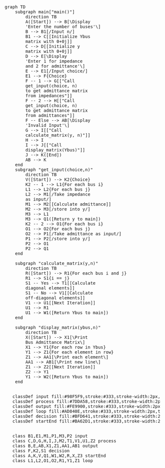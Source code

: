 <script type="module">
	import mermaid from 'https://cdn.jsdelivr.net/npm/mermaid@10/dist/mermaid.esm.min.mjs';
	mermaid.initialize({
		startOnLoad: true,
		theme: 'light'
	});
</script>

<pre class="mermaid">
graph TD
    subgraph main["main()"]
        direction TB
        A([Start]) --> B[\Display 
        'Enter the number of buses'\]
        B --> B1[/Input n/]
        B1 --> C[[Initialize Ybus 
        matrix with 0+0j]]
        C --> D[[Initialize y 
        matrix with 0+0j]]
        D --> E[\Display 
        'Enter 1 for impedance 
        and 2 for admittance'\]
        E --> E1[/Input choice/]
        E1 --> F{Choice}
        F -- 1 --> G[["Call 
        get_input(choice, n) 
        to get admittance matrix 
        from impedances"]]
        F -- 2 --> H[["Call 
        get_input(choice, n) 
        to get admittance matrix 
        from admittances"]]
        F -- Else --> AB[\Display 
        'Invalid Input'\]
        G --> I[["Call 
        calculate_matrix(y, n)"]]
        H --> I
        I --> J[["Call 
        display_matrix(Ybus)"]]
        J --> K([End])
        AB --> K
    end
    subgraph "get_input(choice,n)"
        direction TB
        V([Start]) --> K2{Choice}
        K2 -- 1 --> L1{For each bus i}
        L1 --> L2{For each bus j}
        L2 --> M1[/Take impedance 
        as input/]
        M1 --> M2[[Calculate admittance]]
        M2 --> M3[/store into y/]
        M3 --> L1
        M3 --> Q1([Return y to main])
        K2 -- 2 --> O1{For each bus i}
        O1 --> O2{For each bus j}
        O2 --> P1[/Take admittance as input/]
        P1 --> P2[/store into y/]
        P2 --> O1
        P2 --> Q1
    end

    subgraph "calculate_matrix(y,n)"
        direction TB
        R([Start]) --> R1{For each bus i and j}
        R1 --> S1{i == j}
        S1 -- Yes --> T1[[Calculate 
        diagonal elements]]
        S1 -- No --> V1[[Calculate 
        off-diagonal elements]]
        V1 --> U1[[Next Iteration]]
        U1 --> R1
        U1 --> W1([Return Ybus to main])
    end

    subgraph "display_matrix(ybus,n)"
        direction TB
        X([Start]) --> X1[\Print 
        Bus Admittance Matrix\]
        X1 --> Y1{For each row in Ybus}
        Y1 --> Z1{For each element in row}
        Z1 --> AA1[\Print each element\]
        AA1 --> AB1[\Print new line\]
        Z1 --> Z2[[Next Iteration]]
        Z2 --> Y1
        Y1 --> W2([Return Ybus to main])
    end
   

   classDef input fill:#98F5F9,stroke:#333,stroke-width:2px,text-align:center;
   classDef process fill:#7DDA58,stroke:#333,stroke-width:2px,text-align:center;
   classDef output fill:#FE9900,stroke:#333,stroke-width:2px,text-align:center;
   classDef loop fill:#AD840E,stroke:#333,stroke-width:2px,text-align:center;
   classDef decision fill:#BFD641,stroke:#333,stroke-width:2px,text-align:center;
   classDef startEnd fill:#BA62D1,stroke:#333,stroke-width:2px,text-align:center;


   class B1,E1,M1,P1,M3,P2 input
   class C,D,G,H,I,J,M2,T1,V1,U1,Z2 process
   class B,E,AB,X1,Z1,AA1,AB1 output
   class F,K2,S1 decision
   class A,K,V,Q1,W1,W2,R,X,Z3 startEnd
   class L1,L2,O1,O2,R1,Y1,Z1 loop
</pre>
